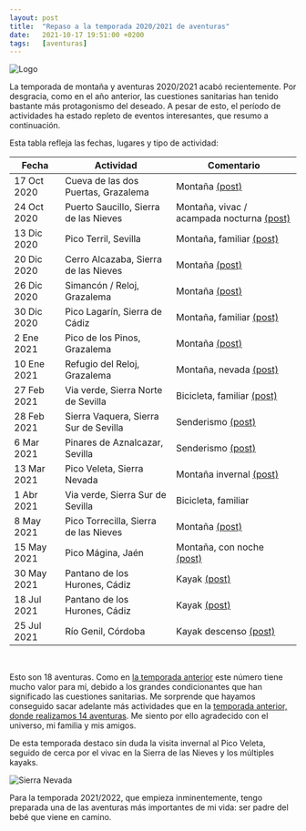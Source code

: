```yaml
---
layout: post
title:  "Repaso a la temporada 2020/2021 de aventuras"
date:   2021-10-17 19:51:00 +0200
tags:	[aventuras]
---
```


![Logo][logo]

La temporada de montaña y aventuras 2020/2021 acabó recientemente. Por desgracia, como en el año
anterior, las cuestiones sanitarias han tenido bastante más protagonismo del deseado. A pesar de
esto, el período de actividades ha estado repleto de eventos interesantes, que resumo a continuación.

<!--more-->

Esta tabla refleja las fechas, lugares y tipo de actividad:

| Fecha		| Actividad				| Comentario					 |
|---------------|---------------------------------------|------------------------------------------------|
| 17 Oct 2020	| Cueva de las dos Puertas, Grazalema	| Montaña [(post)][1]		                 |
| 24 Oct 2020	| Puerto Saucillo, Sierra de las Nieves | Montaña, vivac / acampada nocturna [(post)][2] |
| 13 Dic 2020	| Pico Terril, Sevilla			| Montaña, familiar [(post)][3]        		 |
| 20 Dic 2020	| Cerro Alcazaba, Sierra de las Nieves  | Montaña [(post)][4]           		 |
| 26 Dic 2020	| Simancón / Reloj, Grazalema		| Montaña [(post)][5]				 |
| 30 Dic 2020	| Pico Lagarín, Sierra de Cádiz		| Montaña, familiar [(post)][8]			 |
| 2 Ene 2021	| Pico de los Pinos, Grazalema		| Montaña [(post)][6]				 |
| 10 Ene 2021	| Refugio del Reloj, Grazalema		| Montaña, nevada [(post)][7]			 |
| 27 Feb 2021	| Via verde, Sierra Norte de Sevilla	| Bicicleta, familiar [(post)][15]		 |
| 28 Feb 2021	| Sierra Vaquera, Sierra Sur de Sevilla | Senderismo [(post)][10]			 |
| 6 Mar 2021	| Pinares de Aznalcazar, Sevilla	| Senderismo [(post)][11]			 |
| 13 Mar 2021	| Pico Veleta, Sierra Nevada		| Montaña invernal [(post)][9]			 |
| 1 Abr 2021	| Via verde, Sierra Sur de Sevilla	| Bicicleta, familiar				 |
| 8 May 2021	| Pico Torrecilla, Sierra de las Nieves | Montaña [(post)][12]				 |
| 15 May 2021	| Pico Mágina, Jaén			| Montaña, con noche [(post)][13]		 |
| 30 May 2021	| Pantano de los Hurones, Cádiz		| Kayak [(post)][14]				 |
| 18 Jul 2021	| Pantano de los Hurones, Cádiz		| Kayak [(post)][17]				 |
| 25 Jul 2021	| Río Genil, Córdoba			| Kayak descenso [(post)][16]			 |

 
<br/>

Esto son 18 aventuras. Como en [la temporada anterior][pasada] este número tiene mucho valor para mí, debido
a los grandes condicionantes que han significado las cuestiones sanitarias. Me sorprende que hayamos conseguido sacar
adelante más actividades que en la [temporada anterior, donde realizamos 14 aventuras][pasada].
Me siento por ello agradecido con el universo, mi familia y mis amigos.

De esta temporada destaco sin duda la visita invernal al Pico Veleta, seguido de cerca por el vivac en la Sierra
de las Nieves y los múltiples kayaks.

![Sierra Nevada][img]

Para la temporada 2021/2022, que empieza inminentemente, tengo preparada una de las aventuras más importantes
de mi vida: ser padre del bebé que viene en camino.

[1]:		{{site.url}}/2020/10/20/cueva-dos-puertas.html
[2]:		{{site.url}}/2020/11/12/vivac-puerto-oso.html
[3]:		{{site.url}}/2020/12/25/terril-familiar.html
[4]:		{{site.url}}/2020/12/28/alcazaba.html
[5]:		{{site.url}}/2021/01/17/grazalema-mqs.html
[6]:		{{site.url}}/2021/01/04/pico-pino.html
[7]:		{{site.url}}/2021/02/13/refugio-reloj-nieve.html
[8]:		{{site.url}}/2021/02/26/lagarin-familiar.html
[9]:		{{site.url}}/2021/03/16/veleta-invernal.html
[10]:		{{site.url}}/2021/03/30/sierra-sur-sierra-vaquera.html
[11]:		{{site.url}}/2021/04/30/pinares.html
[12]:		{{site.url}}/2021/05/12/torrecilla.html
[13]:		{{site.url}}/2021/05/20/miramundos.html
[14]:		{{site.url}}/2021/06/01/kayak-hurones.html
[15]:		{{site.url}}/2021/06/20/via-verde-sierra-norte-bici.html
[16]:		{{site.url}}/2021/07/28/kayak-genil.html
[17]:		{{site.url}}/2021/08/09/hurones.html

[logo]:		{{site.url}}/assets/logo_extraviaos_wide.png
[img]:		{{site.url}}/assets/20210316-veleta-carihuela.png
[pasada]:	{{site.url}}/2020/10/13/temporada-2020.html
